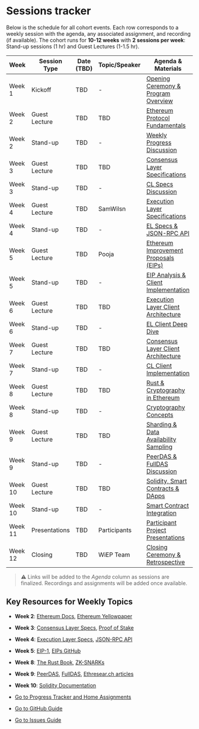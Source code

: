 # Sessions tracker

Below is the schedule for all cohort events. Each row corresponds to a weekly session with the agenda, any associated assignment, and recording (if available). The cohort runs for **10-12 weeks** with **2 sessions per week**: Stand-up sessions (1 hr) and Guest Lectures (1-1.5 hr).

| Week    | Session Type | Date (TBD) | Topic/Speaker | Agenda & Materials         | Assignment | Recording |
|---------|--------------|------------|---------------|----------------------------|------------|-----------|
| Week 1  | Kickoff      | TBD        |   -   | [Opening Ceremony & Program Overview](#) |[Assignment 1](2-progress-tracker.md#week-1-assignment) | TBD |
| Week 2  | Guest Lecture| TBD        | TBD           | [Ethereum Protocol Fundamentals](#) | [Assignment 2](2-progress-tracker.md#week-2-assignment) | TBD |
| Week 2  | Stand-up     | TBD        | -             | [Weekly Progress Discussion](#) | - | TBD |
| Week 3  | Guest Lecture| TBD        | TBD           | [Consensus Layer Specifications](#) | [Assignment 3](2-progress-tracker.md#week-3-assignment) | TBD |
| Week 3  | Stand-up     | TBD        | -             | [CL Specs Discussion](#) | - | TBD |
| Week 4  | Guest Lecture| TBD        | SamWilsn | [Execution Layer Specifications](#) | [Assignment 4](2-progress-tracker.md#week-4-assignment) | TBD |
| Week 4  | Stand-up     | TBD        | -             | [EL Specs & JSON-RPC API](#) | - | TBD |
| Week 5  | Guest Lecture| TBD        | Pooja         | [Ethereum Improvement Proposals (EIPs)](#) | [Assignment 5](2-progress-tracker.md#week-5-assignment) | TBD |
| Week 5  | Stand-up     | TBD        | -             | [EIP Analysis & Client Implementation](#) | - | TBD |
| Week 6  | Guest Lecture| TBD        | TBD           | [Execution Layer Client Architecture](#) | [Assignment 6](2-progress-tracker.md#week-6-assignment) | TBD |
| Week 6  | Stand-up     | TBD        | -             | [EL Client Deep Dive](#) | - | TBD |
| Week 7  | Guest Lecture| TBD        | TBD | [Consensus Layer Client Architecture](#) | [Assignment 7](2-progress-tracker.md#week-7-assignment) | TBD |
| Week 7  | Stand-up     | TBD        | -             | [CL Client Implementation](#) | - | TBD |
| Week 8  | Guest Lecture| TBD        | TBD           | [Rust & Cryptography in Ethereum](#) | [Assignment 8](2-progress-tracker.md#week-8-assignment) | TBD |
| Week 8  | Stand-up     | TBD        | -             | [Cryptography Concepts](#) | - | TBD |
| Week 9  | Guest Lecture| TBD        | TBD | [Sharding & Data Availability Sampling](#) | [Assignment 9](2-progress-tracker.md#week-9-assignment) | TBD |
| Week 9  | Stand-up     | TBD        | -             | [PeerDAS & FullDAS Discussion](#) | - | TBD |
| Week 10 | Guest Lecture| TBD        | TBD | [Solidity, Smart Contracts & DApps](#) | [Assignment 10](2-progress-tracker.md#week-10-assignment) | TBD |
| Week 10 | Stand-up     | TBD        | -             | [Smart Contract Integration](#) | - | TBD |
| Week 11 | Presentations| TBD        | Participants  | [Participant Project Presentations](#) | [Final Presentation](2-progress-tracker.md#week-11-assignment) | TBD |
| Week 12 | Closing      | TBD        | WiEP Team     | [Closing Ceremony & Retrospective](#) | [Retrospective](2-progress-tracker.md#week-12-assignment) | TBD |

> &#x26A0; Links will be added to the *Agenda* column as sessions are finalized. Recordings and assignments will be added once available.

## Key Resources for Weekly Topics

- **Week 2**: [Ethereum Docs](https://ethereum.org/en/developers/docs/), [Ethereum Yellowpaper](https://ethereum.github.io/yellowpaper/paper.pdf)
- **Week 3**: [Consensus Layer Specs](https://github.com/ethereum/consensus-specs), [Proof of Stake](https://ethereum.org/en/developers/docs/consensus-mechanisms/pos/)
- **Week 4**: [Execution Layer Specs](https://github.com/ethereum/execution-specs), [JSON-RPC API](https://ethereum.org/en/developers/docs/apis/json-rpc/)
- **Week 5**: [EIP-1](https://eips.ethereum.org/EIPS/eip-1), [EIPs GitHub](https://github.com/ethereum/EIPs)
- **Week 8**: [The Rust Book](https://doc.rust-lang.org/book/), [ZK-SNARKs](https://z.cash/technology/zksnarks/)
- **Week 9**: [PeerDAS](https://ethereum.github.io/consensus-specs/specs/_features/eip7594/das-core.html), [FullDAS](https://ethresear.ch/), [Ethresear.ch articles](https://ethresear.ch/)
- **Week 10**: [Solidity Documentation](https://docs.soliditylang.org/)

- [Go to Progress Tracker and Home Assignments](./2-progress-tracker.md)
- [Go to GitHub Guide](./3-github-guide.md)
- [Go to Issues Guide](./4-issues-guide.md)
